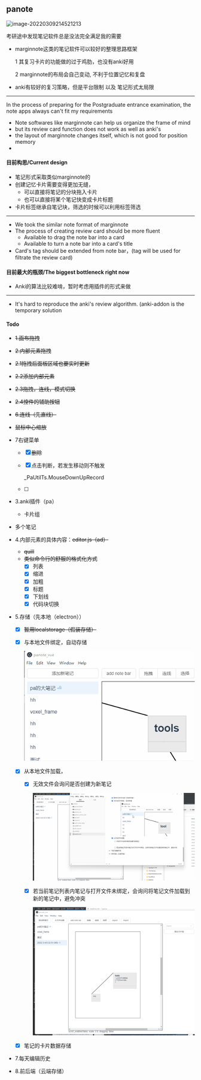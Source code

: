 ## panote

![image-20220309214521213](https://hanbaoaaa.xyz/tuchuang/images/2022/03/09/image-20220309214521213.png)

考研途中发现笔记软件总是没法完全满足我的需要

- marginnote这类的笔记软件可以较好的整理思路框架

  1 其复习卡片的功能做的过于鸡肋，也没有anki好用

  2 marginnote的布局会自己变动, 不利于位置记忆和复盘

- anki有较好的复习策略，但是平台限制 以及 笔记形式太局限

---

In the process of  preparing for the Postgraduate entrance examination, the note apps always can't fit my requirements

-  Note softwares like marginnote can help us  organize the frame of mind
  - but its review card function does not work as well as anki's
  - the layout of marginnote changes itself, which is not good for position memory
- 



#### 目前构思/Current design

- 笔记形式采取类似marginnote的
- 创建记忆卡片需要变得更加无缝，
  - 可以直接将笔记的分块拖入卡片
  - 也可以直接将某个笔记快变成卡片标题
- 卡片标签继承自笔记块，筛选的时候可以利用标签筛选

----

- We took the similar note format of marginnote
- The process of creating review card should be more fluent
  - Available to drag the note bar into a card
  - Available to turn a note bar into a card's title
- Card's tag should be extended from note bar，(tag will be used for filtrate the review card)



#### 目前最大的瓶颈/The biggest bottleneck right now

- Anki的算法比较难啃，暂时考虑用插件的形式来做

---

- It's hard to reproduce the anki's review algorithm. (anki-addon is the temporary solution



#### Todo

- ~~1.画布拖拽~~

- ~~2.内部元素拖拽~~

- ~~2.1拖拽后面板区域也要实时更新~~

- ~~2.2添加内部元素~~

- ~~2.3拖拽，连线，模式切换~~

- ~~2.4控件的辅助按钮~~

- ~~6.连线（先直线）~~

- ~~鼠标中心缩放~~

- 7右键菜单
  - [x] ~~删除~~
  
  - [x] 点击判断，若发生移动则不触发
  
    _PaUtilTs.MouseDownUpRecord
  
  - [ ] 
  
- 3.anki插件（pa）
  
  - 卡片组
  
- 多个笔记

- 4.内部元素的具体内容：~~editor.js（ad）~~
  - ~~quill~~
  - ~~类似命令行的舒服的格式化方式~~
    - [x] 列表
    - [x] 缩进
    - [x] 加粗
    - [x] 标题
    - [x] 下划线
    - [x] 代码块切换
  
- 5.存储（先本地（electron））
  - [x] ~~暂用localstorage（假装存储）~~
  
  - [x] 与本地文件绑定，自动存储
  
    ![](./resource/sync_2_file.gif)
  
  - [x] 从本地文件加载，
  
    - [x] 无效文件会询问是否创建为新笔记
  
      ![](./resource/load_invaild_file.gif)
  
    - [x] 若当前笔记列表内笔记与打开文件未绑定，会询问将笔记文件加载到新的笔记中，避免冲突
  
      ![](./resource/conflict_file_bind.gif)
  
  - [x] 笔记的卡片数据存储
  
- 7.每天编辑历史

- 8.前后端（云端存储）

